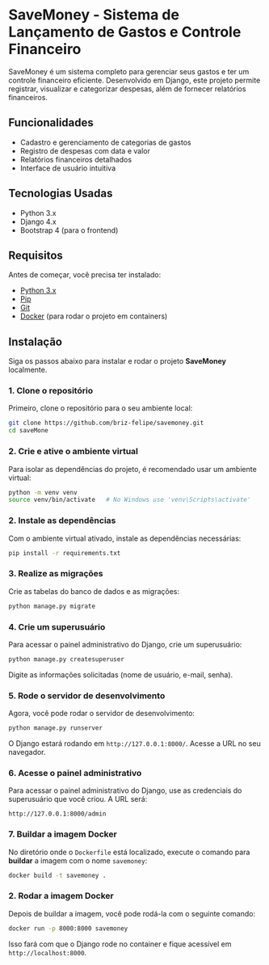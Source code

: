 # SaveMoney - Sistema de Lançamento de Gastos e Controle Financeiro

SaveMoney é um sistema completo para gerenciar seus gastos e ter um controle financeiro eficiente. Desenvolvido em Django, este projeto permite registrar, visualizar e categorizar despesas, além de fornecer relatórios financeiros.

## Funcionalidades

- Cadastro e gerenciamento de categorias de gastos
- Registro de despesas com data e valor
- Relatórios financeiros detalhados
- Interface de usuário intuitiva

## Tecnologias Usadas

- Python 3.x
- Django 4.x
- Bootstrap 4 (para o frontend)

## Requisitos

Antes de começar, você precisa ter instalado:

- [Python 3.x](https://www.python.org/downloads/)
- [Pip](https://pip.pypa.io/en/stable/)
- [Git](https://git-scm.com/)
- [Docker](https://www.docker.com/get-started) (para rodar o projeto em containers)


## Instalação

Siga os passos abaixo para instalar e rodar o projeto **SaveMoney** localmente.

### 1. Clone o repositório

Primeiro, clone o repositório para o seu ambiente local:

```bash
git clone https://github.com/briz-felipe/savemoney.git
cd saveMone
```
### 2. Crie e ative o ambiente virtual

Para isolar as dependências do projeto, é recomendado usar um ambiente virtual:

```bash
python -m venv venv
source venv/bin/activate   # No Windows use 'venv\Scripts\activate'
```

### 2. Instale as dependências

Com o ambiente virtual ativado, instale as dependências necessárias:

```bash
pip install -r requirements.txt
```

### 3. Realize as migrações

Crie as tabelas do banco de dados e as migrações:

```bash
python manage.py migrate
```

### 4. Crie um superusuário

Para acessar o painel administrativo do Django, crie um superusuário:

```bash
python manage.py createsuperuser
```

Digite as informações solicitadas (nome de usuário, e-mail, senha).

### 5. Rode o servidor de desenvolvimento

Agora, você pode rodar o servidor de desenvolvimento:

```bash
python manage.py runserver
```

O Django estará rodando em `http://127.0.0.1:8000/`. Acesse a URL no seu navegador.

### 6. Acesse o painel administrativo

Para acessar o painel administrativo do Django, use as credenciais do superusuário que você criou. A URL será:

```
http://127.0.0.1:8000/admin
```

### 7.  Buildar a imagem Docker
No diretório onde o `Dockerfile` está localizado, execute o comando para **buildar** a imagem com o nome `savemoney`:
```bash
docker build -t savemoney .
```
### 2. Rodar a imagem Docker
Depois de buildar a imagem, você pode rodá-la com o seguinte comando:

```bash
docker run -p 8000:8000 savemoney
```

Isso fará com que o Django rode no container e fique acessível em `http://localhost:8000`.
